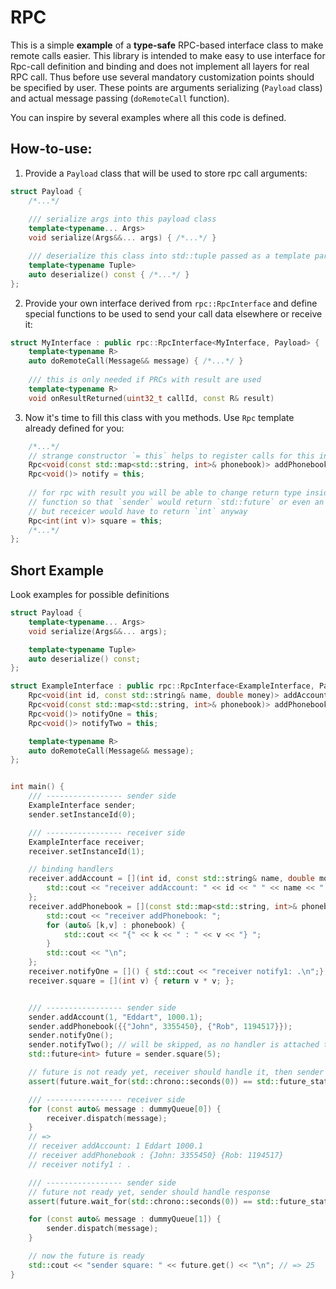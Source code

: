# RPC
This is a simple **example** of a **type-safe** RPC-based interface class to make remote calls easier.
This library is intended to make easy to use interface for Rpc-call definition and
binding and does not implement all layers for real RPC call. Thus before use 
several mandatory customization points should be specified by user.
These points are arguments serializing (`Payload` class) and actual message passing
(`doRemoteCall` function).

You can inspire by several examples where all this code is defined.

## How-to-use:
1. Provide a `Payload` class that will be used to store rpc call arguments:
```c++
struct Payload {
    /*...*/
    
    /// serialize args into this payload class
    template<typename... Args>
    void serialize(Args&&... args) { /*...*/ }

    /// deserialize this class into std::tuple passed as a template parameter Tuple
    template<typename Tuple>
    auto deserialize() const { /*...*/ }
};
```
2. Provide your own interface derived from `rpc::RpcInterface` and define special functions to
be used to send your call data elsewhere or receive it:
```c++
struct MyInterface : public rpc::RpcInterface<MyInterface, Payload> {
    template<typename R>
    auto doRemoteCall(Message&& message) { /*...*/ }
    
    /// this is only needed if PRCs with result are used
    template<typename R>
    void onResultReturned(uint32_t callId, const R& result)
```


3. Now it's time to fill this class with you methods. Use `Rpc` template already defined for you:
```c++
    /*...*/
    // strange constructor `= this` helps to register calls for this interface
    Rpc<void(const std::map<std::string, int>& phonebook)> addPhonebook = this;
    Rpc<void()> notify = this;
    
    // for rpc with result you will be able to change return type inside `doRemoteCall`
    // function so that `sender` would return `std::future` or even an Awairable type
    // but receicer would have to return `int` anyway
    Rpc<int(int v)> square = this;
    /*...*/
};
```

## Short Example
Look examples for possible definitions
```c++
struct Payload {
    template<typename... Args>
    void serialize(Args&&... args);

    template<typename Tuple>
    auto deserialize() const;
};

struct ExampleInterface : public rpc::RpcInterface<ExampleInterface, Payload> {
    Rpc<void(int id, const std::string& name, double money)> addAccount = this;
    Rpc<void(const std::map<std::string, int>& phonebook)> addPhonebook = this;
    Rpc<void()> notifyOne = this;
    Rpc<void()> notifyTwo = this;

    template<typename R>
    auto doRemoteCall(Message&& message);
};


int main() {
    /// ----------------- sender side
    ExampleInterface sender;
    sender.setInstanceId(0);

    /// ----------------- receiver side
    ExampleInterface receiver;
    receiver.setInstanceId(1);

    // binding handlers
    receiver.addAccount = [](int id, const std::string& name, double money) {
        std::cout << "receiver addAccount: " << id << " " << name << " " << money << "\n";
    };
    receiver.addPhonebook = [](const std::map<std::string, int>& phonebook) {
        std::cout << "receiver addPhonebook: ";
        for (auto& [k,v] : phonebook) {
            std::cout << "{" << k << " : " << v << "} ";
        }
        std::cout << "\n";
    };
    receiver.notifyOne = []() { std::cout << "receiver notify1: .\n";};
    receiver.square = [](int v) { return v * v; };


    /// ----------------- sender side
    sender.addAccount(1, "Eddart", 1000.1);
    sender.addPhonebook({{"John", 3355450}, {"Rob", 1194517}});
    sender.notifyOne();
    sender.notifyTwo(); // will be skipped, as no handler is attached to receiver
    std::future<int> future = sender.square(5);

    // future is not ready yet, receiver should handle it, then sender should handle response
    assert(future.wait_for(std::chrono::seconds(0)) == std::future_status::timeout);

    /// ----------------- receiver side
    for (const auto& message : dummyQueue[0]) {
        receiver.dispatch(message);
    }
    // =>
    // receiver addAccount: 1 Eddart 1000.1
    // receiver addPhonebook : {John: 3355450} {Rob: 1194517}
    // receiver notify1 : .

    /// ----------------- sender side
    // future not ready yet, sender should handle response
    assert(future.wait_for(std::chrono::seconds(0)) == std::future_status::timeout);

    for (const auto& message : dummyQueue[1]) {
        sender.dispatch(message);
    }

    // now the future is ready
    std::cout << "sender square: " << future.get() << "\n"; // => 25
}
```
